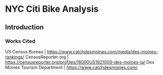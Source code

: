 # NYC Citi Bike Analysis

## Introduction



### Works Cited
US Census Bureau | https://www.catchdesmoines.com/media/des-moines-rankings/
CensusReporter.org | https://censusreporter.org/profiles/16000US1921000-des-moines-ia/
Des Moines Tourism Department | https://www.catchdesmoines.com/
